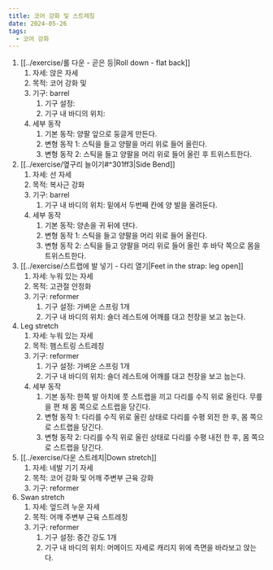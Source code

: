 ```yaml
---
title: 코어 강화 및 스트레칭
date: 2024-05-26
tags:
  - 코어 강화
---
```


1. [[../exercise/롤 다운 - 곧은 등|Roll down - flat back]]
    1. 자세: 앉은 자세
    2. 목적: 코어 강화 및
    3. 기구: barrel
        1. 기구 설정:
        2. 기구 내 바디의 위치:
    4. 세부 동작
        1. 기본 동작: 양팔 앞으로 둥글게 만든다.
        2. 변형 동작 1: 스틱을 들고 양팔을 머리 위로 들어 올린다.
        3. 변형 동작 2: 스틱을 들고 양팔을 머리 위로 들어 올린 후 트위스트한다.
2. [[../exercise/옆구리 늘이기#^301ff3|Side Bend]]
    1. 자세: 선 자세
    2. 목적: 복사근 강화
    3. 기구: barrel
        1. 기구 내 바디의 위치: 밑에서 두번째 칸에 양 발을 올려둔다.
    4. 세부 동작
        1. 기본 동작: 양손을 귀 뒤에 댄다.
        2. 변형 동작 1: 스틱을 들고 양팔을 머리 위로 들어 올린다.
        3. 변형 동작 2: 스틱을 들고 양팔을 머리 위로 들어 올린 후 바닥 쪽으로 몸을 트위스트한다.
3. [[../exercise/스트랩에 발 넣기 - 다리 열기|Feet in the strap: leg open]]
    1. 자세: 누워 있는 자세
    2. 목적: 고관절 안정화
    3. 기구: reformer
        1. 기구 설정: 가벼운 스프링 1개
        2. 기구 내 바디의 위치: 숄더 레스트에 어깨를 대고 천장을 보고 눕는다.
4. Leg stretch
    1. 자세: 누워 있는 자세
    2. 목적: 햄스트링 스트레칭
    3. 기구: reformer
        1. 기구 설정: 가벼운 스프링 1개
        2. 기구 내 바디의 위치: 숄더 레스트에 어깨를 대고 천장을 보고 눕는다.
    4. 세부 동작
        1. 기본 동작: 한쪽 발 아치에 풋 스트랩을 끼고 다리를 수직 위로 올린다. 무릎을 편 채 몸 쪽으로 스트랩을 당긴다.
        2. 변형 동작 1: 다리를 수직 위로 올린 상태로 다리를 수평 외전 한 후, 몸 쪽으로 스트랩을 당긴다.
        3. 변형 동작 2: 다리를 수직 위로 올린 상태로 다리를 수평 내전 한 후, 몸 쪽으로 스트랩을 당긴다.
5. [[../exercise/다운 스트레치|Down stretch]]
    1. 자세: 네발 기기 자세
    2. 목적: 코어 강화 및 어깨 주변부 근육 강화
    3. 기구: reformer
6. Swan stretch
    1. 자세: 엎드려 누운 자세
    2. 목적: 어깨 주변부 근육 스트레칭
    3. 기구: reformer
        1. 기구 설정: 중간 강도 1개
        2. 기구 내 바디의 위치: 머메이드 자세로 캐리지 위에 측면을 바라보고 앉는다.
